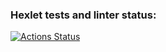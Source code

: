 ### Hexlet tests and linter status:
[![Actions Status](https://github.com/gekata7/python-project-49/actions/workflows/hexlet-check.yml/badge.svg)](https://github.com/gekata7/python-project-49/actions)